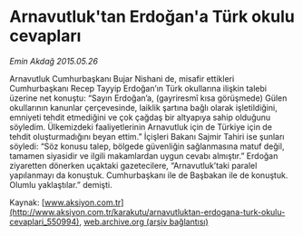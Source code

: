 # Arnavutluk'tan Erdoğan'a Türk okulu cevapları

*Emin Akdağ 2015.05.26*

<div class="pNewsDetailMainContent ctx_content" itemprop="articleBody">
 <p>
  Arnavutluk Cumhurbaşkanı Bujar Nishani de, misafir ettikleri Cumhurbaşkanı Recep Tayyip Erdoğan’ın Türk okullarına ilişkin talebi üzerine net konuştu: “Sayın Erdoğan’a, (gayriresmî kısa görüşmede) Gülen okullarının kanunlar çerçevesinde, laiklik şartına bağlı olarak işletildiğini, emniyeti tehdit etmediğini ve çok çağdaş bir altyapıya sahip olduğunu söyledim. Ülkemizdeki faaliyetlerinin Arnavutluk için de Türkiye için de tehdit oluşturmadığını beyan ettim.” İçişleri Bakanı Sajmir Tahiri ise şunları söyledi: “Söz konusu talep, bölgede güvenliğin sağlanmasına matuf değil, tamamen siyasidir ve ilgili makamlardan uygun cevabı almıştır.” Erdoğan ziyaretten dönerken uçaktaki gazetecilere, “Arnavutluk’taki paralel yapılanmayı da konuştuk. Cumhurbaşkanı ile de Başbakan ile de konuştuk. Olumlu yaklaştılar.” demişti.
 </p>
</div>


Kaynak: [www.aksiyon.com.tr](http://www.aksiyon.com.tr/karakutu/arnavutluktan-erdogana-turk-okulu-cevaplari_550994), [web.archive.org (arşiv bağlantısı)](http://web.archive.org/web/20151214162754/http://www.aksiyon.com.tr/karakutu/arnavutluktan-erdogana-turk-okulu-cevaplari_550994)
